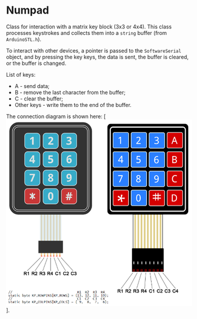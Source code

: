# Numpad

Class for interaction with a matrix key block (3x3 or 4x4). 
This class processes keystrokes and collects them into a `string` buffer (from `ArduinoSTL.h`).


To interact with other devices, a pointer is passed to the `SoftwareSerial` object, 
and by pressing the key keys, the data is sent, the buffer is cleared, or the buffer 
is changed.


List of keys:
* A - send data;
* B - remove the last character from the buffer;
* C - clear the buffer;
* Other keys - write them to the end of the buffer.


The connection diagram is shown here: [![file](pin-diagram.png)].